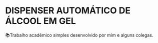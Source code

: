 # DISPENSER AUTOMÁTICO DE ÁLCOOL EM GEL
📚Trabalho acadêmico simples desenvolvido por mim e alguns colegas.
